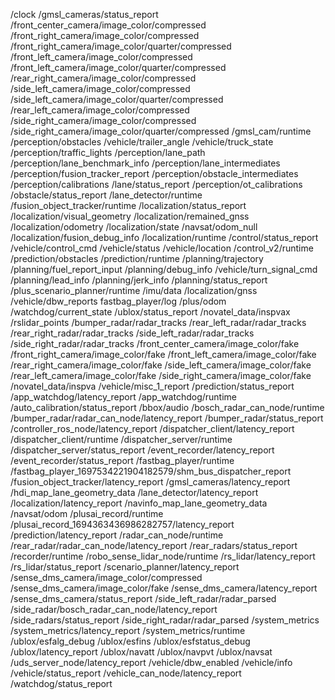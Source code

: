 /clock
/gmsl_cameras/status_report
/front_center_camera/image_color/compressed
/front_right_camera/image_color/compressed
/front_right_camera/image_color/quarter/compressed
/front_left_camera/image_color/compressed
/front_left_camera/image_color/quarter/compressed
/rear_right_camera/image_color/compressed
/side_left_camera/image_color/compressed
/side_left_camera/image_color/quarter/compressed
/rear_left_camera/image_color/compressed
/side_right_camera/image_color/compressed
/side_right_camera/image_color/quarter/compressed
/gmsl_cam/runtime
/perception/obstacles
/vehicle/trailer_angle
/vehicle/truck_state
/perception/traffic_lights
/perception/lane_path
/perception/lane_benchmark_info
/perception/lane_intermediates
/perception/fusion_tracker_report
/perception/obstacle_intermediates
/perception/calibrations
/lane/status_report
/perception/ot_calibrations
/obstacle/status_report
/lane_detector/runtime
/fusion_object_tracker/runtime
/localization/status_report
/localization/visual_geometry
/localization/remained_gnss
/localization/odometry
/localization/state
/navsat/odom_null
/localization/fusion_debug_info
/localization/runtime
/control/status_report
/vehicle/control_cmd
/vehicle/status
/vehicle/location
/control_v2/runtime
/prediction/obstacles
/prediction/runtime
/planning/trajectory
/planning/fuel_report_input
/planning/debug_info
/vehicle/turn_signal_cmd
/planning/lead_info
/planning/jerk_info
/planning/status_report
/plus_scenario_planner/runtime
/imu/data
/localization/gnss
/vehicle/dbw_reports
fastbag_player/log
/plus/odom
/watchdog/current_state
/ublox/status_report
/novatel_data/inspvax
/rslidar_points
/bumper_radar/radar_tracks
/rear_left_radar/radar_tracks
/rear_right_radar/radar_tracks
/side_left_radar/radar_tracks
/side_right_radar/radar_tracks
/front_center_camera/image_color/fake
/front_right_camera/image_color/fake
/front_left_camera/image_color/fake
/rear_right_camera/image_color/fake
/side_left_camera/image_color/fake
/rear_left_camera/image_color/fake
/side_right_camera/image_color/fake
/novatel_data/inspva
/vehicle/misc_1_report
/prediction/status_report
/app_watchdog/latency_report
/app_watchdog/runtime
/auto_calibration/status_report
/bbox/audio
/bosch_radar_can_node/runtime
/bumper_radar/radar_can_node/latency_report
/bumper_radar/status_report
/controller_ros_node/latency_report
/dispatcher_client/latency_report
/dispatcher_client/runtime
/dispatcher_server/runtime
/dispatcher_server/status_report
/event_recorder/latency_report
/event_recorder/status_report
/fastbag_player/runtime
/fastbag_player_1697534221904182579/shm_bus_dispatcher_report
/fusion_object_tracker/latency_report
/gmsl_cameras/latency_report
/hdi_map_lane_geometry_data
/lane_detector/latency_report
/localization/latency_report
/navinfo_map_lane_geometry_data
/navsat/odom
/plusai_record/runtime
/plusai_record_1694363436986282757/latency_report
/prediction/latency_report
/radar_can_node/runtime
/rear_radar/radar_can_node/latency_report
/rear_radars/status_report
/recorder/runtime
/robo_sense_lidar_node/runtime
/rs_lidar/latency_report
/rs_lidar/status_report
/scenario_planner/latency_report
/sense_dms_camera/image_color/compressed
/sense_dms_camera/image_color/fake
/sense_dms_camera/latency_report
/sense_dms_camera/status_report
/side_left_radar/radar_parsed
/side_radar/bosch_radar_can_node/latency_report
/side_radars/status_report
/side_right_radar/radar_parsed
/system_metrics
/system_metrics/latency_report
/system_metrics/runtime
/ublox/esfalg_debug
/ublox/esfins
/ublox/esfstatus_debug
/ublox/latency_report
/ublox/navatt
/ublox/navpvt
/ublox/navsat
/uds_server_node/latency_report
/vehicle/dbw_enabled
/vehicle/info
/vehicle/status_report
/vehicle_can_node/latency_report
/watchdog/status_report

